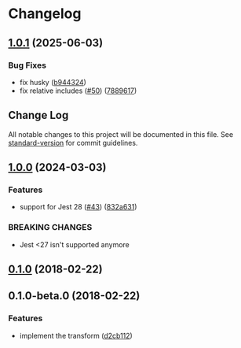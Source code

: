 # Changelog

## [1.0.1](https://github.com/QuentinRoy/jest-transform-pug/compare/v1.0.0...v1.0.1) (2025-06-03)


### Bug Fixes

* fix husky ([b944324](https://github.com/QuentinRoy/jest-transform-pug/commit/b9443244d82ae88cd4d75c41547b8e61b1ed6fb7))
* fix relative includes ([#50](https://github.com/QuentinRoy/jest-transform-pug/issues/50)) ([7889617](https://github.com/QuentinRoy/jest-transform-pug/commit/78896174c9e2518fab46e031a08fb18b6e23e273))

## Change Log

All notable changes to this project will be documented in this file. See [standard-version](https://github.com/conventional-changelog/standard-version) for commit guidelines.

<a name="1.0.0"></a>
## [1.0.0](https://github.com/QuentinRoy/jest-transform-pug/compare/v0.1.0...v1.0.0) (2024-03-03)


### Features

* support for Jest 28 ([#43](https://github.com/QuentinRoy/jest-transform-pug/issues/43)) ([832a631](https://github.com/QuentinRoy/jest-transform-pug/commit/832a631))


### BREAKING CHANGES

* Jest <27 isn't supported anymore



<a name="0.1.0"></a>
## [0.1.0](https://github.com/QuentinRoy/jest-transform-pug/compare/v0.1.0-beta.0...v0.1.0) (2018-02-22)



<a name="0.1.0-beta.0"></a>
## 0.1.0-beta.0 (2018-02-22)


### Features

* implement the transform ([d2cb112](https://github.com/QuentinRoy/jest-transform-pug/commit/d2cb112))
